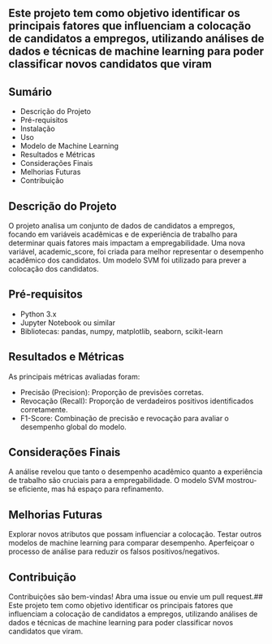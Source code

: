 ## Este projeto tem como objetivo identificar os principais fatores que influenciam a colocação de candidatos a empregos, utilizando análises de dados e técnicas de machine learning para poder classificar novos candidatos que viram

## Sumário
* Descrição do Projeto
* Pré-requisitos
* Instalação
* Uso
* Modelo de Machine Learning
* Resultados e Métricas
* Considerações Finais
* Melhorias Futuras
* Contribuição

## Descrição do Projeto
O projeto analisa um conjunto de dados de candidatos a empregos, focando em variáveis acadêmicas e de experiência de trabalho para determinar quais fatores mais impactam a empregabilidade. Uma nova variável, academic_score, foi criada para melhor representar o desempenho acadêmico dos candidatos. Um modelo SVM foi utilizado para prever a colocação dos candidatos.

## Pré-requisitos
* Python 3.x
* Jupyter Notebook ou similar
* Bibliotecas: pandas, numpy, matplotlib, seaborn, scikit-learn

## Resultados e Métricas
As principais métricas avaliadas foram:

* Precisão (Precision): Proporção de previsões corretas.
* Revocação (Recall): Proporção de verdadeiros positivos identificados corretamente.
* F1-Score: Combinação de precisão e revocação para avaliar o desempenho global do modelo.

## Considerações Finais
A análise revelou que tanto o desempenho acadêmico quanto a experiência de trabalho são cruciais para a empregabilidade. O modelo SVM mostrou-se eficiente, mas há espaço para refinamento.

## Melhorias Futuras
Explorar novos atributos que possam influenciar a colocação.
Testar outros modelos de machine learning para comparar desempenho.
Aperfeiçoar o processo de análise para reduzir os falsos positivos/negativos.

## Contribuição
Contribuições são bem-vindas! Abra uma issue ou envie um pull request.## Este projeto tem como objetivo identificar os principais fatores que influenciam a colocação de candidatos a empregos, utilizando análises de dados e técnicas de machine learning para poder classificar novos candidatos que viram.

